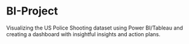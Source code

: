 # BI-Project
Visualizing the US Police Shooting dataset using Power BI/Tableau and creating a dashboard with insightful insights and action plans. 
